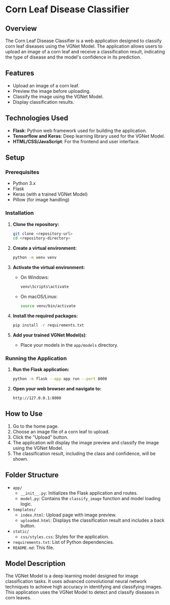 # Corn Leaf Disease Classifier

## Overview

The Corn Leaf Disease Classifier is a web application designed to classify corn leaf diseases using the VGNet Model. The application allows users to upload an image of a corn leaf and receive a classification result, indicating the type of disease and the model's confidence in its prediction.

## Features

- Upload an image of a corn leaf.
- Preview the image before uploading.
- Classify the image using the VGNet Model.
- Display classification results.

## Technologies Used

- **Flask**: Python web framework used for building the application.
- **Tensorflow and Keras**: Deep learning library used for the VGNet Model.
- **HTML/CSS/JavaScript**: For the frontend and user interface.

## Setup

### Prerequisites

- Python 3.x
- Flask
- Keras (with a trained VGNet Model)
- Pillow (for image handling)

### Installation

1. **Clone the repository:**

    ```bash
    git clone <repository-url>
    cd <repository-directory>
    ```

2. **Create a virtual environment:**

    ```bash
    python -m venv venv
    ```

3. **Activate the virtual environment:**

    - On Windows:

        ```bash
        venv\Scripts\activate
        ```

    - On macOS/Linux:

        ```bash
        source venv/bin/activate
        ```

4. **Install the required packages:**

    ```bash
    pip install -r requirements.txt
    ```

5. **Add your trained VGNet Model(s)**:
    - Place your models in the `app/models` directory.

### Running the Application

1. **Run the Flask application:**

    ```bash
    python -m flask --app app run --port 8000
    ```

2. **Open your web browser and navigate to:**

    ```
    http://127.0.0.1:8000
    ```

## How to Use

1. Go to the home page.
2. Choose an image file of a corn leaf to upload.
3. Click the "Upload" button.
4. The application will display the image preview and classify the image using the VGNet Model.
5. The classification result, including the class and confidence, will be shown.

## Folder Structure

- `app/`
  - `__init__.py`: Initializes the Flask application and routes.
  - `model.py`: Contains the `classify_image` function and model loading logic.
- `templates/`
  - `index.html`: Upload page with image preview.
  - `uploaded.html`: Displays the classification result and includes a back button.
- `static/`
  - `css/styles.css`: Styles for the application.
- `requirements.txt`: List of Python dependencies.
- `README.md`: This file.

## Model Description

The VGNet Model is a deep learning model designed for image classification tasks. It uses advanced convolutional neural network techniques to achieve high accuracy in identifying and classifying images. This application uses the VGNet Model to detect and classify diseases in corn leaves.
